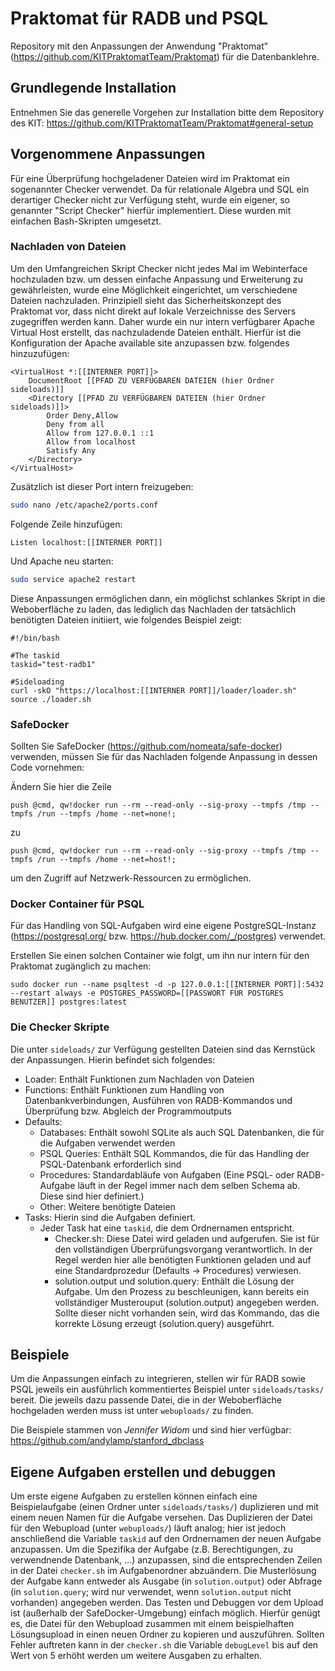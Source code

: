 # Praktomat für RADB und PSQL
Repository mit den Anpassungen der Anwendung "Praktomat" (https://github.com/KITPraktomatTeam/Praktomat) für die Datenbanklehre.





## Grundlegende Installation 

Entnehmen Sie das generelle Vorgehen zur Installation bitte dem Repository des KIT: https://github.com/KITPraktomatTeam/Praktomat#general-setup





## Vorgenommene Anpassungen

Für eine Überprüfung hochgeladener Dateien wird im Praktomat ein sogenannter Checker verwendet. Da für relationale Algebra und SQL ein derartiger Checker nicht zur Verfügung steht, wurde ein eigener, so genannter "Script Checker" hierfür implementiert. Diese wurden mit einfachen Bash-Skripten umgesetzt.



### Nachladen von Dateien

Um den Umfangreichen Skript Checker nicht jedes Mal im Webinterface hochzuladen bzw. um dessen einfache Anpassung und Erweiterung zu gewährleisten, wurde eine Möglichkeit eingerichtet, um verschiedene Dateien nachzuladen. Prinzipiell sieht das Sicherheitskonzept des Praktomat vor, dass nicht direkt auf lokale Verzeichnisse des Servers zugegriffen werden kann. Daher wurde ein nur intern verfügbarer Apache Virtual Host erstellt, das nachzuladende Dateien enthält. Hierfür ist die Konfiguration der Apache available site anzupassen bzw. folgendes hinzuzufügen:

```
<VirtualHost *:[[INTERNER PORT]]>
    DocumentRoot [[PFAD ZU VERFÜGBAREN DATEIEN (hier Ordner sideloads)]]
    <Directory [[PFAD ZU VERFÜGBAREN DATEIEN (hier Ordner sideloads)]]>
        Order Deny,Allow
        Deny from all
        Allow from 127.0.0.1 ::1
        Allow from localhost
        Satisfy Any
    </Directory>
</VirtualHost>
```

Zusätzlich ist dieser Port intern freizugeben:

```bash
sudo nano /etc/apache2/ports.conf
```

Folgende Zeile hinzufügen:

```
Listen localhost:[[INTERNER PORT]]
```

Und Apache neu starten:

```bash
sudo service apache2 restart
```



Diese Anpassungen ermöglichen dann, ein möglichst schlankes Skript in die Weboberfläche zu laden, das lediglich das Nachladen der tatsächlich benötigten Dateien initiiert, wie folgendes Beispiel zeigt:

```
#!/bin/bash

#The taskid
taskid="test-radb1"

#Sideloading
curl -skO "https://localhost:[[INTERNER PORT]]/loader/loader.sh"
source ./loader.sh
```





### SafeDocker

Sollten Sie SafeDocker (https://github.com/nomeata/safe-docker) verwenden, müssen Sie für das Nachladen folgende Anpassung in dessen Code vornehmen:

Ändern Sie hier die Zeile

```
push @cmd, qw!docker run --rm --read-only --sig-proxy --tmpfs /tmp --tmpfs /run --tmpfs /home --net=none!;
```

zu 

```
push @cmd, qw!docker run --rm --read-only --sig-proxy --tmpfs /tmp --tmpfs /run --tmpfs /home --net=host!;
```

um den Zugriff auf Netzwerk-Ressourcen zu ermöglichen.





### Docker Container für PSQL

Für das Handling von SQL-Aufgaben wird eine eigene PostgreSQL-Instanz (https://postgresql.org/ bzw. https://hub.docker.com/_/postgres) verwendet.

Erstellen Sie einen solchen Container wie folgt, um ihn nur intern für den Praktomat zugänglich zu machen:

```
sudo docker run --name psqltest -d -p 127.0.0.1:[[INTERNER PORT]]:5432 --restart always -e POSTGRES_PASSWORD=[[PASSWORT FÜR POSTGRES BENUTZER]] postgres:latest
```





### Die Checker Skripte

Die unter ``sideloads/`` zur Verfügung gestellten Dateien sind das Kernstück der Anpassungen. Hierin befindet sich folgendes:

- Loader: Enthält Funktionen zum Nachladen von Dateien
- Functions: Enthält Funktionen zum Handling von Datenbankverbindungen, Ausführen von RADB-Kommandos und Überprüfung bzw. Abgleich der Programmoutputs
- Defaults:
  - Databases: Enthält sowohl SQLite als auch SQL Datenbanken, die für die Aufgaben verwendet werden
  - PSQL Queries: Enthält SQL Kommandos, die für das Handling der PSQL-Datenbank erforderlich sind
  - Procedures: Standardabläufe von Aufgaben (Eine PSQL- oder RADB-Aufgabe läuft in der Regel immer nach dem selben Schema ab. Diese sind hier definiert.)
  - Other: Weitere benötigte Dateien
- Tasks: Hierin sind die Aufgaben definiert.
  - Jeder Task hat eine ``taskid``, die dem Ordnernamen entspricht.
    - Checker.sh: Diese Datei wird geladen und aufgerufen. Sie ist für den vollständigen Überprüfungsvorgang verantwortlich. In der Regel werden hier alle benötigten Funktionen geladen und auf eine Standardprozedur (Defaults -> Procedures) verwiesen.
    - solution.output und solution.query: Enthält die Lösung der Aufgabe. Um den Prozess zu beschleunigen, kann bereits ein vollständiger Musterouput (solution.output) angegeben werden. Sollte dieser nicht vorhanden sein, wird das Kommando, das die korrekte Lösung erzeugt (solution.query) ausgeführt.





## Beispiele

Um die Anpassungen einfach zu integrieren, stellen wir für RADB sowie PSQL jeweils ein ausführlich kommentiertes Beispiel unter ``sideloads/tasks/`` bereit. Die jeweils dazu passende Datei, die in der Weboberfläche hochgeladen werden muss ist unter ``webuploads/`` zu finden.

Die Beispiele stammen von *Jennifer Widom* und sind hier verfügbar: https://github.com/andylamp/stanford_dbclass





## Eigene Aufgaben erstellen und debuggen

Um erste eigene Aufgaben zu erstellen können einfach eine Beispielaufgabe (einen Ordner unter ``sideloads/tasks/``) duplizieren und mit einem neuen Namen für die Aufgabe versehen. Das Duplizieren der Datei für den Webupload (unter ``webuploads/``) läuft analog; hier ist jedoch anschließend die Variable ``taskid`` auf den Ordnernamen der neuen Aufgabe anzupassen. Um die Spezifika der Aufgabe (z.B. Berechtigungen, zu verwendnende Datenbank, ...) anzupassen, sind die entsprechenden Zeilen in der Datei ``checker.sh`` im Aufgabenordner abzuändern. Die Musterlösung der Aufgabe kann entweder als Ausgabe (in ``solution.output``) oder Abfrage (in ``solution.query``; wird nur verwendet, wenn ``solution.output`` nicht vorhanden) angegeben werden.
Das Testen und Debuggen vor dem Upload ist (außerhalb der SafeDocker-Umgebung) einfach möglich. Hierfür genügt es, die Datei für den Webupload zusammen mit einem beispielhaften Lösungsupload in einen neuen Ordner zu kopieren und auszuführen. Sollten Fehler auftreten kann in der ``checker.sh`` die Variable ``debugLevel`` bis auf den Wert von 5 erhöht werden um weitere Ausgaben zu erhalten.
